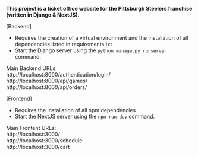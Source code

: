 **This project is a ticket office website for the Pittsburgh Steelers franchise (written in Django & NextJS).**  

[Backend]
- Requires the creation of a virtual environment and the installation of all dependencies listed in requirements.txt  
- Start the Django server using the `python manage.py runserver` command.  

Main Backend URLs:  
http://localhost:8000/authentication/login/  
http://localhost:8000/api/games/  
http://localhost:8000/api/orders/  


[Frontend]  
- Requires the installation of all npm dependencies  
- Start the NextJS server using the `npm run dev` command.  

Main Frontent URLs:  
http://localhost:3000/  
http://localhost:3000/schedule  
http://localhost:3000/cart  
